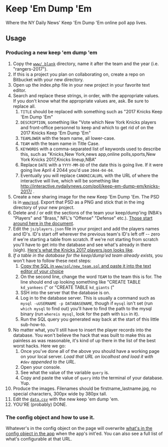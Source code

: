 # Keep 'Em Dump 'Em
Where the NY Daily News' Keep 'Em Dump 'Em online poll app lives.

## Usage

### Producing a new keep 'em dump 'em

1. Copy the [`www/_blank`](/www/_blank) directory, name it after the team and the year (i.e. "rangers-2017").
2. If this is a project you plan on collaborating on, create a repo on Bitbucket with your new directory.
3. Open up the index.php file in your new project in your favorite text editor.
4. Search and replace these strings, in order, with the appropriate values. If you don't know what the appropriate values are, ask. Be sure to replace all.
    1. `TITLE` should be replaced with something such as "2017 Knicks Keep 'Em Dump 'Em"
    2. `DESCRIPTION`, something like "Vote which New York Knicks players and front-office personnel to keep and which to get rid of on the 2017 Knicks Keep 'Em Dump 'Em"
    3. `TEAMLOWER` with the team name, all lower-case.
    4. `TEAM` with the team name in Title Case.
    5. `KEYWORDS` with a comma-separated list of keywords used to describe this, such as "Knicks,New York,news app,online polls,sports,New York Knicks 2017,Knicks lineup,NBA"
    6. Replace `DATE` with a `YYYY-MM-DD` of the date this is going live. If it were going live April 4 2044 you'd use `2044-04-04`.
    7. Eventually you will replace `CANONICALURL` with the URL of where the interactive will live, which will be something like http://interactive.nydailynews.com/poll/keep-em-dump-em/knicks-2017/ .
5. Create a new sharing image for the new Keep 'Em Dump 'Em. The PSD is in [`www/psd`](/www/psd). Export that PSD as a PNG and stick that in the img directory of your new project.
6. Delete and / or edit the sections of the team your keep/dump'ing (NBA's "Players" and "Brass," NFL's "Offense" "Defense" etc.). [Those start around here in the document](/www/_blank/index.php#L267).
7. Edit the `js/players.json` file in your project and add the players names and ID's. ID's start off wherever the previous team's ID's left off -- zero if we're starting a table from scratch. If we're not starting from scratch you'll have to get into the database and see what's already in there (sigh). [Here's what the Knicks 2017 players.json looks like](http://interactive.nydailynews.com/poll/keep-em-dump-em/knicks-2017/js/players.json).
8. _If a table in the database for the keep/dump'ed team already exists,_ you won't have to follow these next steps:
    1. [Copy the SQL in `www/sql/new_team.sql` and paste it into the text editor of your choice](/www/sql/new_team.sql)
    2. On the second line, change the word `TEAM` to the team this is for. The line should end up looking something like "CREATE TABLE ```kd_yankees``` (" or "CREATE TABLE ```kd_giants``` ("
    3. SSH into the server that the database is on.
    4. Log in to the database server. This is usually a command such as `mysql -uUSERNAME -p DATABASENAME`, though if `mysql` isn't set (run `which mysql` to find out) you'll have to find the path to the mysql binary (run `whereis mysql`, look for the path with `bin` in it).
    5. Run the SQL query you generated way back at the start of this little sub-how-to.
9. No matter what, you'll still have to insert the player records into the database. You won't believe the hack that was built to make this as painless as was reasonable, it's kind of up there in the list of the best worst hacks. Here we go:
    1. Once you've done all of the above you should have a working page on your local server. _Load that URL on localhost and load it with `#dev` appended to the URL._
    2. Open your console.
    3. See what the value of the variable `query` is.
    4. Copy and paste the value of `query` into the terminal of your database. Yup.
10. Produce the images. Filenames should be firstname_lastname.jpg, no special characters, 300px wide by 380px tall.
11. Edit the [`data.csv`](/www/data.csv) with the new keep 'em dump 'em.
12. YOU'RE (probably) DONE.


### The config object and how to use it.

Whatever's in the config object on the page will overwrite [what's in the config object in the app](/www/js/app-keepem.js#L2) when the app's init'ed. You can also see a full list of what's configurable at that URL.
